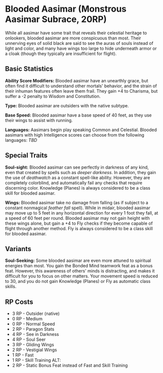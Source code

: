 # Blooded Aasimar (Monstrous Aasimar Subrace, 20RP)
While all aasimar have some trait that reveals their celestial heritage to 
onlookers, blooded aasimar are more conspicuous than most. Their unnerving eyes 
of solid black are said to see the auras of souls instead of light and color, 
and many have wings too large to hide underneath armor or a cloak (though they
typically are insufficient for flight).

## Basic Statistics
**Ability Score Modifiers:** Blooded aasimar have an unearthly grace, but often 
find it difficult to understand other mortals' behavior, and the strain of their 
inhuman features often leave them frail. They gain +4 to Charisma, but suffer 
a -2 penalty to Wisdom and Constitution. 

**Type:** Blooded aasimar are outsiders with the native subtype. 

**Base Speed:** Blooded aasimar have a base speed of 40 feet, as they use their
wings to assist with running. 

**Languages:** Aasimars begin play speaking Common and Celestial. Blooded 
aasimars with high Intelligence scores can choose from the following languages:
*TBD*

## Special Traits
**Soul-sight:** Blooded aasimar can see perfectly in darkness of any kind, even 
that created by spells such as *deeper darkness*. In addition, they gain the use 
of *deathwatch* as a constant spell-like ability. However, they are completely 
colorblind, and automatically fail any checks that require discerning color. 
Knowledge (Planes) is always considered to be a class skill for blooded aasimar. 

**Wings:** Blooded aasimar take no damage from falling (as if subject to a 
constant nonmagical *feather fall* spell). While in midair, blooded aasimar may
move up to 5 feet in any horizontal direction for every 1 foot they fall, at a 
speed of 60 feet per round. Blooded aasimar may not gain height with these wings
alone, but gain a +4 to Fly checks if they become capable of flight through 
another method. Fly is always considered to be a class skill for blooded aasimar. 

## Variants
**Soul-Seeking:** Some blooded aasimar are even more attuned to spiritual 
energies than most. You gain the Bonded Mind teamwork feat as a bonus feat. 
However, this awareness of others' minds is distracting, and makes it difficult
for you to focus on other matters. Your movement speed is reduced to 30, and you 
do not gain Knowledge (Planes) or Fly as automatic class skills.  

## RP Costs
- 3 RP - Outsider (native) 
- 0 RP - Medium 
- 0 RP - Normal Speed 
- 2 RP - Paragon Stats 
- 4 RP - See in Darkness 
- 4 RP - Soul Seer 
- 3 RP - Gliding Wings 
- 2 RP - Vestigial Wings 
- 1 RP - Fast 
- 1 RP - Skill Training 
ALT: 
- 2 RP - Static Bonus Feat instead of Fast and Skill Training